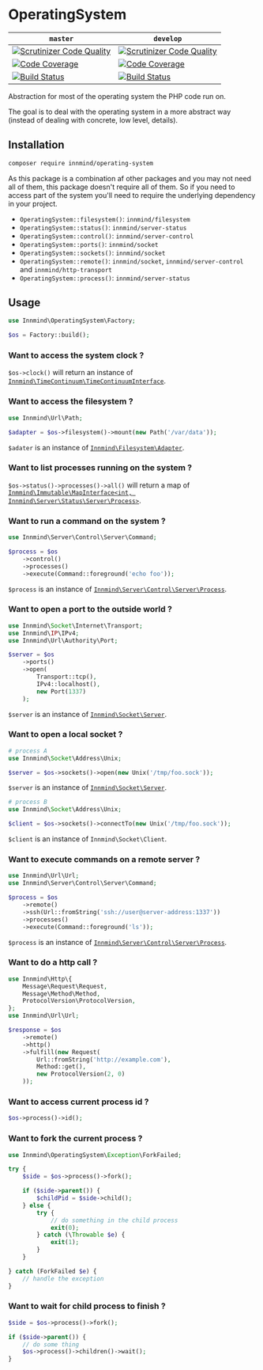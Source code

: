 # OperatingSystem

| `master` | `develop` |
|----------|-----------|
| [![Scrutinizer Code Quality](https://scrutinizer-ci.com/g/Innmind/OperatingSystem/badges/quality-score.png?b=master)](https://scrutinizer-ci.com/g/Innmind/OperatingSystem/?branch=master) | [![Scrutinizer Code Quality](https://scrutinizer-ci.com/g/Innmind/OperatingSystem/badges/quality-score.png?b=develop)](https://scrutinizer-ci.com/g/Innmind/OperatingSystem/?branch=develop) |
| [![Code Coverage](https://scrutinizer-ci.com/g/Innmind/OperatingSystem/badges/coverage.png?b=master)](https://scrutinizer-ci.com/g/Innmind/OperatingSystem/?branch=master) | [![Code Coverage](https://scrutinizer-ci.com/g/Innmind/OperatingSystem/badges/coverage.png?b=develop)](https://scrutinizer-ci.com/g/Innmind/OperatingSystem/?branch=develop) |
| [![Build Status](https://scrutinizer-ci.com/g/Innmind/OperatingSystem/badges/build.png?b=master)](https://scrutinizer-ci.com/g/Innmind/OperatingSystem/build-status/master) | [![Build Status](https://scrutinizer-ci.com/g/Innmind/OperatingSystem/badges/build.png?b=develop)](https://scrutinizer-ci.com/g/Innmind/OperatingSystem/build-status/develop) |

Abstraction for most of the operating system the PHP code run on.

The goal is to deal with the operating system in a more abstract way (instead of dealing with concrete, low level, details).

## Installation

```sh
composer require innmind/operating-system
```

As this package is a combination af other packages and you may not need all of them, this package doesn't require all of them. So if you need to access part of the system you'll need to require the underlying dependency in your project.

* `OperatingSystem::filesystem()`: `innmind/filesystem`
* `OperatingSystem::status()`: `innmind/server-status`
* `OperatingSystem::control()`: `innmind/server-control`
* `OperatingSystem::ports()`: `innmind/socket`
* `OperatingSystem::sockets()`: `innmind/socket`
* `OperatingSystem::remote()`: `innmind/socket`, `innmind/server-control` and `innmind/http-transport`
* `OperatingSystem::process()`: `innmind/server-status`

## Usage

```php
use Innmind\OperatingSystem\Factory;

$os = Factory::build();
```

### Want to access the system clock ?

`$os->clock()` will return an instance of [`Innmind\TimeContinuum\TimeContinuumInterface`](https://github.com/innmind/timecontinuum#usage).

### Want to access the filesystem ?

```php
use Innmind\Url\Path;

$adapter = $os->filesystem()->mount(new Path('/var/data'));
```

`$adater` is an instance of [`Innmind\Filesystem\Adapter`](https://github.com/innmind/filesystem#filesystem).

### Want to list processes running on the system ?

`$os->status()->processes()->all()` will return a map of [`Inmmind\Immutable\MapInterface<int, Innmind\Server\Status\Server\Process>`](https://github.com/innmind/serverstatus#usage).

### Want to run a command on the system ?

```php
use Innmind\Server\Control\Server\Command;

$process = $os
    ->control()
    ->processes()
    ->execute(Command::foreground('echo foo'));
```

`$process` is an instance of [`Innmind\Server\Control\Server\Process`](https://github.com/innmind/servercontrol#usage).

### Want to open a port to the outside world ?

```php
use Innmind\Socket\Internet\Transport;
use Innmind\IP\IPv4;
use Innmind\Url\Authority\Port;

$server = $os
    ->ports()
    ->open(
        Transport::tcp(),
        IPv4::localhost(),
        new Port(1337)
    );
```

`$server` is an instance of [`Innmind\Socket\Server`](https://github.com/innmind/socket#internet-socket).

### Want to open a local socket ?

```php
# process A
use Innmind\Socket\Address\Unix;

$server = $os->sockets()->open(new Unix('/tmp/foo.sock'));
```

`$server` is an instance of [`Innmind\Socket\Server`](https://github.com/innmind/socket#unix-socket).

```php
# process B
use Innmind\Socket\Address\Unix;

$client = $os->sockets()->connectTo(new Unix('/tmp/foo.sock'));
```

`$client` is an instance of `Innmind\Socket\Client`.

### Want to execute commands on a remote server ?

```php
use Innmind\Url\Url;
use Innmind\Server\Control\Server\Command;

$process = $os
    ->remote()
    ->ssh(Url::fromString('ssh://user@server-address:1337'))
    ->processes()
    ->execute(Command::foreground('ls'));
```

`$process` is an instance of [`Innmind\Server\Control\Server\Process`](https://github.com/innmind/servercontrol#usage).

### Want to do a http call ?

```php
use Innmind\Http\{
    Message\Request\Request,
    Message\Method\Method,
    ProtocolVersion\ProtocolVersion,
};
use Innmind\Url\Url;

$response = $os
    ->remote()
    ->http()
    ->fulfill(new Request(
        Url::fromString('http://example.com'),
        Method::get(),
        new ProtocolVersion(2, 0)
    ));
```

### Want to access current process id ?

```php
$os->process()->id();
```

### Want to fork the current process ?

```php
use Innmind\OperatingSystem\Exception\ForkFailed;

try {
    $side = $os->process()->fork();

    if ($side->parent()) {
        $childPid = $side->child();
    } else {
        try {
            // do something in the child process
            exit(0);
        } catch (\Throwable $e) {
            exit(1);
        }
    }

} catch (ForkFailed $e) {
    // handle the exception
}
```

### Want to wait for child process to finish ?

```php
$side = $os->process()->fork();

if ($side->parent()) {
    // do some thing
    $os->process()->children()->wait();
}
```
